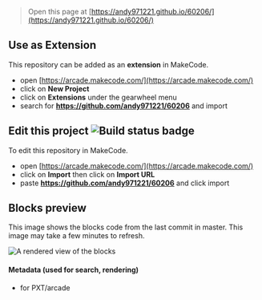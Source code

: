  


> Open this page at [https://andy971221.github.io/60206/](https://andy971221.github.io/60206/)

## Use as Extension

This repository can be added as an **extension** in MakeCode.

* open [https://arcade.makecode.com/](https://arcade.makecode.com/)
* click on **New Project**
* click on **Extensions** under the gearwheel menu
* search for **https://github.com/andy971221/60206** and import

## Edit this project ![Build status badge](https://github.com/andy971221/60206/workflows/MakeCode/badge.svg)

To edit this repository in MakeCode.

* open [https://arcade.makecode.com/](https://arcade.makecode.com/)
* click on **Import** then click on **Import URL**
* paste **https://github.com/andy971221/60206** and click import

## Blocks preview

This image shows the blocks code from the last commit in master.
This image may take a few minutes to refresh.

![A rendered view of the blocks](https://github.com/andy971221/60206/raw/master/.github/makecode/blocks.png)

#### Metadata (used for search, rendering)

* for PXT/arcade
<script src="https://makecode.com/gh-pages-embed.js"></script><script>makeCodeRender("{{ site.makecode.home_url }}", "{{ site.github.owner_name }}/{{ site.github.repository_name }}");</script>
